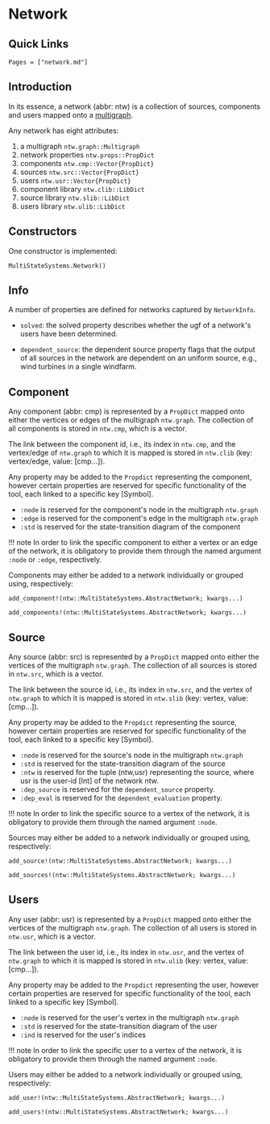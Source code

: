 # Network

## Quick Links

```@index
Pages = ["network.md"]
```

## Introduction

In its essence, a network (abbr: ntw) is a collection of sources, components and
users mapped onto a [multigraph](https://en.wikipedia.org/wiki/Multigraph).

Any network has eight attributes:
1. a multigraph `ntw.graph::Multigraph`
2. network properties `ntw.props::PropDict`
3. components `ntw.cmp::Vector{PropDict}`
4. sources `ntw.src::Vector{PropDict}`
5. users `ntw.usr::Vector{PropDict}`
6. component library `ntw.clib::LibDict`
7. source library `ntw.slib::LibDict`
8. users library `ntw.ulib::LibDict`

## Constructors

One constructor is implemented:
```@docs
MultiStateSystems.Network()
```

## Info

A number of properties are defined for networks captured by `NetworkInfo`.

* `solved`:
    the solved property describes whether the ugf of a network's users have been
    determined.

* `dependent_source`:
    the dependent source property flags that the output of all sources in the
    network are dependent on an uniform source, e.g., wind turbines in a single
    windfarm.

## Component

Any component (abbr: cmp) is represented by a `PropDict` mapped onto either the
vertices or edges of the multigraph `ntw.graph`. The collection of all
components is stored in `ntw.cmp`, which is a vector.

The link between the component id, i.e., its index in `ntw.cmp`, and the
vertex/edge of `ntw.graph` to which it is mapped is stored in `ntw.clib`
(key: vertex/edge, value: [cmp...]).

Any property may be added to the `Propdict` representing the component, however
certain properties are reserved for specific functionality of the tool, each
linked to a specific key [Symbol].

* `:node` is reserved for the component's node in the multigraph `ntw.graph`
* `:edge` is reserved for the component's edge in the multigraph `ntw.graph`
* `:std` is reserved for the state-transition diagram of the component

!!! note
    In order to link the specific component to either a vertex or an edge of the
    network, it is obligatory to provide them through the named argument `:node`
    or `:edge`, respectively.

Components may either be added to a network individually or grouped using,
respectively:

```@docs
add_component!(ntw::MultiStateSystems.AbstractNetwork; kwargs...)
```

```@docs
add_components!(ntw::MultiStateSystems.AbstractNetwork; kwargs...)
```

## Source

Any source (abbr: src) is represented by a `PropDict` mapped onto either the
vertices of the multigraph `ntw.graph`. The collection of all sources is stored
in `ntw.src`, which is a vector.

The link between the source id, i.e., its index in `ntw.src`, and the vertex of
`ntw.graph` to which it is mapped is stored in `ntw.slib`
(key: vertex, value: [cmp...]).

Any property may be added to the `Propdict` representing the source, however
certain properties are reserved for specific functionality of the tool, each
linked to a specific key [Symbol].

* `:node` is reserved for the source's node in the multigraph `ntw.graph`
* `:std` is reserved for the state-transition diagram of the source
* `:ntw` is reserved for the tuple (ntw,usr) representing the source, where usr is the user-id [Int] of the network ntw.
* `:dep_source` is reserved for the `dependent_source` property.
* `:dep_eval` is reserved for the `dependent_evaluation` property.

!!! note
    In order to link the specific source to a vertex of the network, it is
    obligatory to provide them through the named argument `:node`.

Sources may either be added to a network individually or grouped using,
respectively:

```@docs
add_source!(ntw::MultiStateSystems.AbstractNetwork; kwargs...)
```

```@docs
add_sources!(ntw::MultiStateSystems.AbstractNetwork; kwargs...)
```

## Users

Any user (abbr: usr) is represented by a `PropDict` mapped onto either the
vertices of the multigraph `ntw.graph`. The collection of all users is stored
in `ntw.usr`, which is a vector.

The link between the user id, i.e., its index in `ntw.usr`, and the vertex of
`ntw.graph` to which it is mapped is stored in `ntw.ulib`
(key: vertex, value: [cmp...]).

Any property may be added to the `Propdict` representing the user, however
certain properties are reserved for specific functionality of the tool, each
linked to a specific key [Symbol].

* `:node` is reserved for the user's vertex in the multigraph `ntw.graph`
* `:std` is reserved for the state-transition diagram of the user
* `:ind` is reserved for the user's indices

!!! note
    In order to link the specific user to a vertex of the network, it is
    obligatory to provide them through the named argument `:node`.

Users may either be added to a network individually or grouped using,
respectively:

```@docs
add_user!(ntw::MultiStateSystems.AbstractNetwork; kwargs...)
```

```@docs
add_users!(ntw::MultiStateSystems.AbstractNetwork; kwargs...)
```
